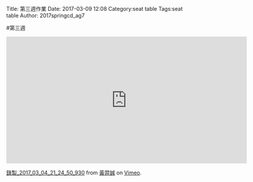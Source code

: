 Title: 第三週作業
Date: 2017-03-09 12:08
Category:seat table
Tags:seat table
Author: 2017springcd_ag7



<!-- PELICAN_END_SUMMARY -->

#第三週

<iframe src="https://player.vimeo.com/video/206705173" width="640" height="339" frameborder="0" webkitallowfullscreen mozallowfullscreen allowfullscreen></iframe> <p><a href="https://vimeo.com/206705173">錄製_2017_03_04_21_24_50_930</a> from <a href="https://vimeo.com/user63666337">黃羿誠</a> on <a href="https://vimeo.com">Vimeo</a>.</p>
